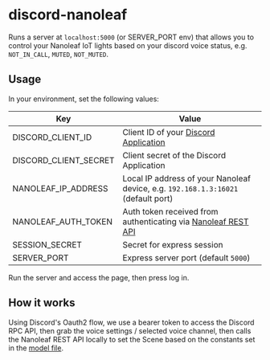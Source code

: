 # discord-nanoleaf

Runs a server at `localhost:5000` (or SERVER_PORT env) that allows you to control your Nanoleaf IoT lights based on your discord voice status, e.g. `NOT_IN_CALL`, `MUTED`, `NOT_MUTED`.

## Usage

In your environment, set the following values:

| Key                   | Value                                                                                                                                                         |
| --------------------- | ------------------------------------------------------------------------------------------------------------------------------------------------------------- |
| DISCORD_CLIENT_ID     | Client ID of your [Discord Application](https://discord.com/developers/applications)                                                                          |
| DISCORD_CLIENT_SECRET | Client secret of the Discord Application                                                                                                                      |
| NANOLEAF_IP_ADDRESS   | Local IP address of your Nanoleaf device, e.g. `192.168.1.3:16021` (default port)                                                                             |
| NANOLEAF_AUTH_TOKEN   | Auth token received from authenticating via [Nanoleaf REST API](https://documenter.getpostman.com/view/1559645/RW1gEcCH#edd41442-c94f-49dc-977b-8180be92e018) |
| SESSION_SECRET        | Secret for express session                                                                                                                                    |
| SERVER_PORT           | Express server port (default `5000`)                                                                                                                          |

Run the server and access the page, then press log in.

## How it works

Using Discord's Oauth2 flow, we use a bearer token to access the Discord RPC API, then grab the voice settings / selected voice channel, then calls the Nanoleaf REST API locally to set the Scene based on the constants set in the [model file](./models/nanoleaf.js).
